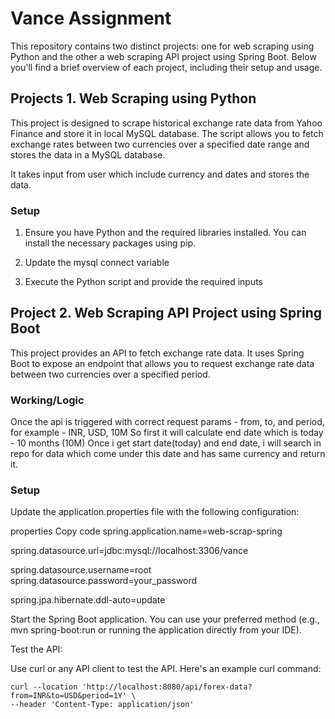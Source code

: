 # Vance Assignment
This repository contains two distinct projects: one for web scraping using
Python and the other a web scraping API project using Spring Boot.
Below you\'ll find a brief overview of each project, including their
setup and usage.

## Projects 1. Web Scraping using Python 
This project is designed to scrape historical exchange rate data from Yahoo Finance and store it in local MySQL database.
The script allows you to fetch exchange rates between two currencies
over a specified date range and stores the data in a MySQL database.

It takes input from user which include currency and dates and stores the data. 


### Setup
1. Ensure you have Python and the required libraries installed. You can
   install the necessary packages using pip.

2. Update the mysql connect variable

3. Execute the Python script and provide the required inputs



## Project 2. Web Scraping API Project using Spring Boot 
This project provides an API to fetch exchange rate data. It uses Spring Boot to expose an
endpoint that allows you to request exchange rate data between two
currencies over a specified period.

### Working/Logic
Once the api is triggered with correct request params - from, to, 
and period, for example - INR, USD, 10M
So first it will calculate end date which is today - 10 months (10M)
Once i get start date(today) and end date, i will search in repo for data which come under this date 
and has same currency and return it.

### Setup
Update the application.properties file with the following configuration:

properties Copy code spring.application.name=web-scrap-spring


spring.datasource.url=jdbc:mysql://localhost:3306/vance


spring.datasource.username=root spring.datasource.password=your_password


spring.jpa.hibernate.ddl-auto=update 


Start the Spring Boot application. You can use your preferred method
(e.g., mvn spring-boot:run or running the application directly from your
IDE).

Test the API:

Use curl or any API client to test the API. Here\'s an example curl
command:
```
curl --location 'http://localhost:8080/api/forex-data?from=INR&to=USD&period=1Y' \
--header 'Content-Type: application/json'
```

